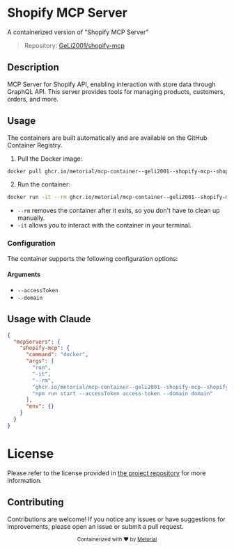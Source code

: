 
# Shopify MCP Server

A containerized version of "Shopify MCP Server"

> Repository: [GeLi2001/shopify-mcp](https://github.com/GeLi2001/shopify-mcp)

## Description

MCP Server for Shopify API, enabling interaction with store data through GraphQL API. This server provides tools for managing products, customers, orders, and more.


## Usage

The containers are built automatically and are available on the GitHub Container Registry.

1. Pull the Docker image:

```bash
docker pull ghcr.io/metorial/mcp-container--geli2001--shopify-mcp--shopify-mcp
```

2. Run the container:

```bash
docker run -it --rm ghcr.io/metorial/mcp-container--geli2001--shopify-mcp--shopify-mcp 
```

- `--rm` removes the container after it exits, so you don't have to clean up manually.
- `-it` allows you to interact with the container in your terminal.


### Configuration

The container supports the following configuration options:


#### Arguments

- `--accessToken`
- `--domain`






## Usage with Claude

```json
{
  "mcpServers": {
    "shopify-mcp": {
      "command": "docker",
      "args": [
        "run",
        "-it",
        "--rm",
        "ghcr.io/metorial/mcp-container--geli2001--shopify-mcp--shopify-mcp",
        "npm run start --accessToken access-token --domain domain"
      ],
      "env": {}
    }
  }
}
```

# License

Please refer to the license provided in [the project repository](https://github.com/GeLi2001/shopify-mcp) for more information.

## Contributing

Contributions are welcome! If you notice any issues or have suggestions for improvements, please open an issue or submit a pull request.

<div align="center">
  <sub>Containerized with ❤️ by <a href="https://metorial.com">Metorial</a></sub>
</div>
  